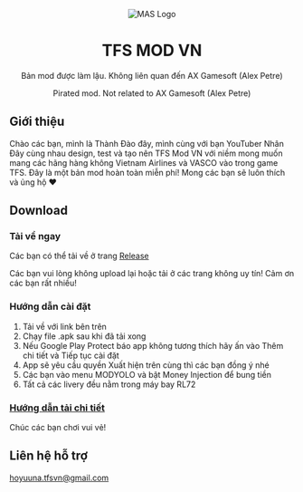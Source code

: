 <p align="center"><img src="https://i.postimg.cc/0r1vf6tC/TURBOPROP-MOD-VIETNAM-logo.png" alt="MAS Logo"></p>

<h1 align="center">TFS MOD VN</h1>

<p align="center">Bản mod được làm lậu. Không liên quan đến AX Gamesoft (Alex Petre)</p>

<p align="center">Pirated mod. Not related to AX Gamesoft (Alex Petre)</p>

## Giới thiệu

Chào các bạn, mình là Thành Đào đây, mình cùng với bạn YouTuber Nhân Đây cùng nhau design, test và tạo nên TFS Mod VN với niềm mong muốn mang các hãng hàng không Vietnam Airlines và VASCO vào trong game TFS. Đây là một bản mod hoàn toàn miễn phí! Mong các bạn sẽ luôn thích và ủng hộ ❤

## Download

### Tải về ngay

Các bạn có thể tải về ở trang [Release](https://github.com/Duhocsinh1/tfs-vnmod/releases/)

Các bạn vui lòng không upload lại hoặc tải ở các trang không uy tín! Cảm ơn các bạn rất nhiều!

### Hướng dẫn cài đặt

1. Tải về với link bên trên
2. Chạy file .apk sau khi đã tải xong
3. Nếu Google Play Protect báo app không tương thích hãy ấn vào Thêm chi tiết và Tiếp tục cài đặt
4. App sẽ yêu cầu quyền Xuất hiện trên cùng thì các bạn đồng ý nhé
5. Các bạn vào menu MODYOLO và bật Money Injection để bung tiền
6. Tất cả các livery đều nằm trong máy bay RL72
### [Hướng dẫn tải chi tiết](https://www.youtube.com/watch?v=ds1Sbqg74EU)

Chúc các bạn chơi vui vẻ!

## Liên hệ hỗ trợ

hoyuuna.tfsvn@gmail.com

